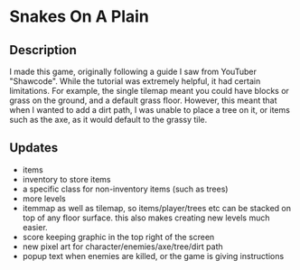 # Snakes On A Plain

## Description

I made this game, originally following a guide I saw from YouTuber "Shawcode". 
While the tutorial was extremely helpful, it had certain limitations. For example, the single tilemap meant you could have blocks or
grass on the ground, and a default grass floor. However, this meant that when I wanted to add a dirt path, I was unable to place a tree on it,
or items such as the axe, as it would default to the grassy tile.

## Updates

- items
- inventory to store items
- a specific class for non-inventory items (such as trees)
- more levels
- itemmap as well as tilemap, so items/player/trees etc can be stacked on top of any floor surface.
  this also makes creating new levels much easier.
- score keeping graphic in the top right of the screen
- new pixel art for character/enemies/axe/tree/dirt path
- popup text when enemies are killed, or the game is giving instructions
